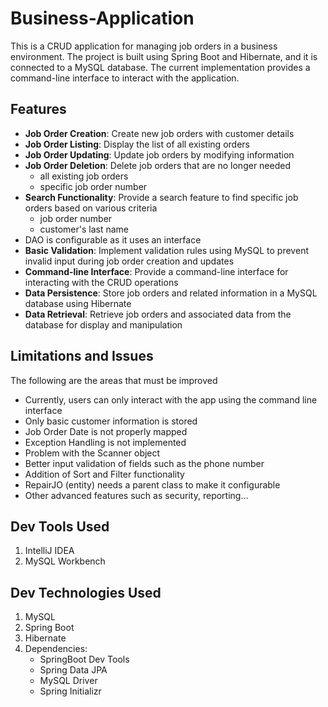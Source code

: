 # Business-Application

This is a CRUD application for managing job orders in a business environment. 
The project is built using Spring Boot and Hibernate, and it is connected to a MySQL database. 
The current implementation provides a command-line interface to interact with the application.

## Features
- **Job Order Creation**: Create new job orders with customer details
- **Job Order Listing**: Display the list of all existing orders
- **Job Order Updating**: Update job orders by modifying information
- **Job Order Deletion**: Delete job orders that are no longer needed
	- all existing job orders
	- specific job order number
- **Search Functionality**: Provide a search feature to find specific job orders based on various criteria 
	- job order number
	- customer's last name
- DAO is configurable as it uses an interface
- **Basic Validation**: Implement validation rules using MySQL to prevent invalid input during job order creation and updates
- **Command-line Interface**: Provide a command-line interface for interacting with the CRUD operations
- **Data Persistence**: Store job orders and related information in a MySQL database using Hibernate
- **Data Retrieval**: Retrieve job orders and associated data from the database for display and manipulation

## Limitations and Issues
The following are the areas that must be improved
- Currently, users can only interact with the app using the command line interface
- Only basic customer information is stored
- Job Order Date is not properly mapped
- Exception Handling is not implemented
- Problem with the Scanner object
- Better input validation of fields such as the phone number
- Addition of Sort and Filter functionality
- RepairJO (entity) needs a parent class to make it configurable
- Other advanced features such as security, reporting...

## Dev Tools Used
1. IntelliJ IDEA
2. MySQL Workbench

## Dev Technologies Used
1. MySQL
2. Spring Boot
3. Hibernate
4. Dependencies:
    - SpringBoot Dev Tools
    - Spring Data JPA
    - MySQL Driver
    - Spring Initializr
